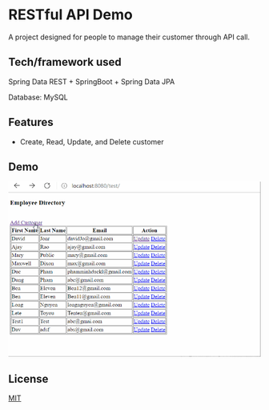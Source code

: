 # RESTful API Demo

A project designed for people to manage their customer through API call.


## Tech/framework used

Spring Data REST + SpringBoot + Spring Data JPA

Database:
MySQL

## Features
- Create, Read, Update, and Delete customer

## Demo
<img src='https://github.com/DucPham17/thymeleafdemo/blob/master/Spring%20JPA%2C%20REST%20Demo.gif' title='Video Walkthrough' width='' alt='Video Walkthrough' />


## License
[MIT](https://choosealicense.com/licenses/mit/)

